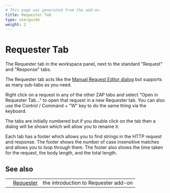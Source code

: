 ```yaml
---
# This page was generated from the add-on.
title: Requester Tab
type: userguide
weight: 2
---
```


# Requester Tab

The Requester tab in the workspace panel, next to the standard "Request" and "Response" tabs.

The Requester tab acts like the [Manual
Request Editor dialog](/docs/desktop/addons/requester/dialogs/) but supports as many sub-tabs as you need.

Right click on a request in any of the other ZAP tabs and select
"Open in Requester Tab..." to open that request in a new Requester
tab. You can also use the Control / Command + "W" key to do the same
thing via the keyboard.

The tabs are initially numbered but if you double click on the
tab then a dialog will be shown which will allow you to rename it.

Each tab has a footer which allows you to find strings in the
HTTP request and response. The footer shows the number of case
insensitive matches and allows you to loop through them. The footer
also shows the time taken for the request, the body length, and the
total length.

## See also

|   |                                              |                                      |
|---|----------------------------------------------|--------------------------------------|
|   | [Requester](/docs/desktop/addons/requester/) | the introduction to Requester add-on |
